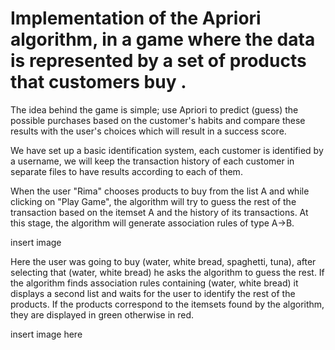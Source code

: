 # Implementation of the Apriori algorithm, in a game where the data is represented by a set of products that customers buy .
 
The idea behind the game is simple; use Apriori to predict (guess) the possible purchases based on the customer's habits and compare these results with the user's choices which will result in a success score.

We have set up a basic identification system, each customer is identified by a username, we will keep the transaction history of each customer in separate files to have results according to each of them. 

When the user "Rima" chooses products to buy from the list A and while clicking on "Play Game", the algorithm will try to guess the rest of the transaction based on the itemset A and the history of its transactions. At this stage, the algorithm will generate association rules of type A->B.

insert image

Here the user was going to buy (water, white bread, spaghetti, tuna), after selecting that (water, white bread) he asks the algorithm to guess the rest.
If the algorithm finds association rules containing (water, white bread) it displays a second list and waits for the user to identify the rest of the products.
If the products correspond to the itemsets found by the algorithm, they are displayed in green otherwise in red.

insert image here
